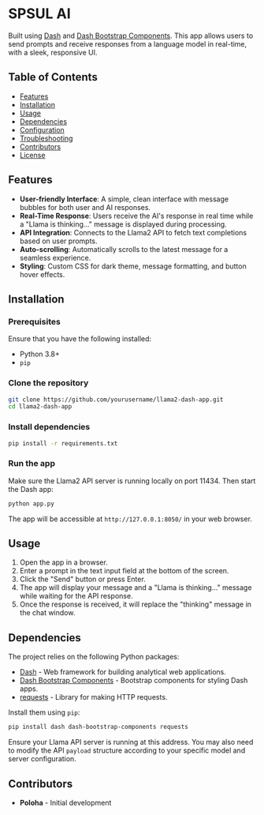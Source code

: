 
# SPSUL AI

Built using [Dash](https://plotly.com/dash/) and [Dash Bootstrap Components](https://dash-bootstrap-components.opensource.faculty.ai/). This app allows users to send prompts and receive responses from a language model in real-time, with a sleek, responsive UI.

## Table of Contents
- [Features](#features)
- [Installation](#installation)
- [Usage](#usage)
- [Dependencies](#dependencies)
- [Configuration](#configuration)
- [Troubleshooting](#troubleshooting)
- [Contributors](#contributors)
- [License](#license)

## Features
- **User-friendly Interface**: A simple, clean interface with message bubbles for both user and AI responses.
- **Real-Time Response**: Users receive the AI's response in real time while a "Llama is thinking..." message is displayed during processing.
- **API Integration**: Connects to the Llama2 API to fetch text completions based on user prompts.
- **Auto-scrolling**: Automatically scrolls to the latest message for a seamless experience.
- **Styling**: Custom CSS for dark theme, message formatting, and button hover effects.

## Installation

### Prerequisites
Ensure that you have the following installed:
- Python 3.8+
- `pip`

### Clone the repository
```bash
git clone https://github.com/yourusername/llama2-dash-app.git
cd llama2-dash-app
```

### Install dependencies
```bash
pip install -r requirements.txt
```

### Run the app
Make sure the Llama2 API server is running locally on port 11434. Then start the Dash app:
```bash
python app.py
```

The app will be accessible at `http://127.0.0.1:8050/` in your web browser.

## Usage
1. Open the app in a browser.
2. Enter a prompt in the text input field at the bottom of the screen.
3. Click the "Send" button or press Enter.
4. The app will display your message and a "Llama is thinking..." message while waiting for the API response.
5. Once the response is received, it will replace the "thinking" message in the chat window.

## Dependencies
The project relies on the following Python packages:
- [Dash](https://dash.plotly.com/) - Web framework for building analytical web applications.
- [Dash Bootstrap Components](https://dash-bootstrap-components.opensource.faculty.ai/) - Bootstrap components for styling Dash apps.
- [requests](https://docs.python-requests.org/en/latest/) - Library for making HTTP requests.

Install them using `pip`:
```bash
pip install dash dash-bootstrap-components requests
```

Ensure your Llama API server is running at this address. You may also need to modify the API `payload` structure according to your specific model and server configuration.

## Contributors
- **Poloha** - Initial development


